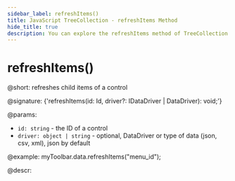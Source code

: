 ```yaml
---
sidebar_label: refreshItems()
title: JavaScript TreeCollection - refreshItems Method 
hide_title: true
description: You can explore the refreshItems method of TreeCollection in the documentation of the DHTMLX JavaScript UI library. Browse developer guides and API reference, try out code examples and live demos, and download a free 30-day evaluation version of DHTMLX Suite 7.
---
```

 
# refreshItems()

@short: refreshes child items of a control

@signature: {'refreshItems(id: Id, driver?: IDataDriver | DataDriver): void;'}

@params:
- `id: string` - the ID of a control
- `driver: object | string` - optional, DataDriver or type of data (json, csv, xml), json by default

@example:
myToolbar.data.refreshItems("menu_id");

@descr:
